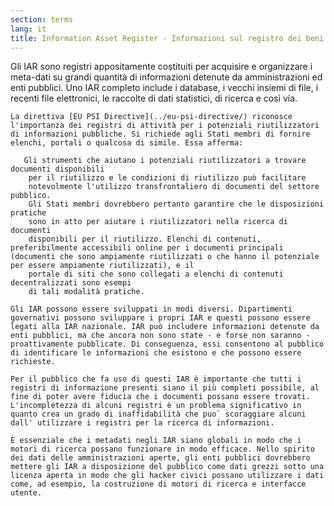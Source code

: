 ```yaml
---
section: terms
lang: it
title: Information Asset Register - Informazioni sul registro dei beni
---
```


Gli IAR sono registri appositamente costituiti per acquisire e organizzare i meta-dati su grandi quantità di informazioni detenute da amministrazioni ed enti pubblici. Uno IAR completo include i database, i vecchi insiemi di file, i recenti file elettronici, le raccolte di dati statistici, di ricerca e così via.

    La direttiva [EU PSI Directive](../eu-psi-directive/) riconosce l'importanza dei registri di attività per i potenziali riutilizzatori di informazioni pubbliche. Si richiede agli Stati membri di fornire elenchi, portali o qualcosa di simile. Essa afferma:

       Gli strumenti che aiutano i potenziali riutilizzatori a trovare documenti disponibili
        per il riutilizzo e le condizioni di riutilizzo può facilitare
        notevolmente l'utilizzo transfrontaliero di documenti del settore pubblico.
        Gli Stati membri dovrebbero pertanto garantire che le disposizioni pratiche
        sono in atto per aiutare i riutilizzatori nella ricerca di documenti
        disponibili per il riutilizzo. Elenchi di contenuti, preferibilmente accessibili online per i documenti principali           (documenti che sono ampiamente riutilizzati o che hanno il potenziale per essere ampiamente riutilizzati), e il
        portale di siti che sono collegati a elenchi di contenuti decentralizzati sono esempi
        di tali modalità pratiche.

    Gli IAR possono essere sviluppati in modi diversi. Dipartimenti governativi possono sviluppare i propri IAR e questi possono essere legati alla IAR nazionale. IAR può includere informazioni detenute da enti pubblici, ma che ancora non sono state - e forse non saranno - proattivamente pubblicate. Di conseguenza, essi consentono al pubblico di identificare le informazioni che esistono e che possono essere richieste.

    Per il pubblico che fa uso di questi IAR è importante che tutti i registri di informazione presenti siano il più completi possibile, al fine di poter avere fiducia che i documenti possano essere trovati. L'incompletezza di alcuni registri è un problema significativo in quanto crea un grado di inaffidabilità che puo` scoraggiare alcuni dall' utilizzare i registri per la ricerca di informazioni.

    È essenziale che i metadati negli IAR siano globali in modo che i motori di ricerca possano funzionare in modo efficace. Nello spirito dei dati delle amministrazioni aperte, gli enti pubblici dovrebbero mettere gli IAR a disposizione del pubblico come dati grezzi sotto una licenza aperta in modo che gli hacker civici possano utilizzare i dati come, ad esempio, la costruzione di motori di ricerca e interfacce utente.
